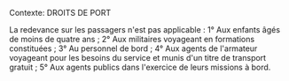 Contexte: DROITS DE PORT

La redevance sur les passagers n'est pas applicable : 1° Aux enfants âgés de moins de quatre ans ; 2° Aux militaires voyageant en formations constituées ; 3° Au personnel de bord ; 4° Aux agents de l'armateur voyageant pour les besoins du service et munis d'un titre de transport gratuit ; 5° Aux agents publics dans l'exercice de leurs missions à bord.